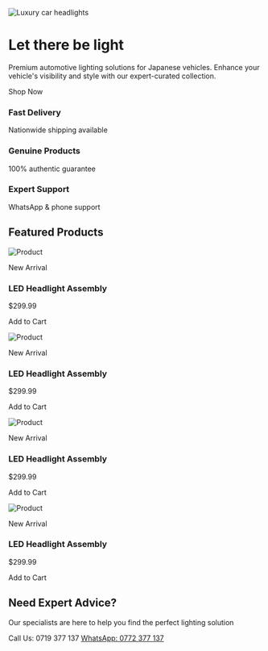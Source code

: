 ![Luxury car headlights](https://images.unsplash.com/photo-1492144534655-ae79c964c9d7?auto=format&fit=crop&q=80)

# Let there be light

Premium automotive lighting solutions for Japanese vehicles. Enhance your vehicle's visibility and style with our expert-curated collection.

Shop Now

### Fast Delivery

Nationwide shipping available

### Genuine Products

100% authentic guarantee

### Expert Support

WhatsApp & phone support

## Featured Products

![Product](https://images.unsplash.com/photo-1503376780353-7e6692767b70?auto=format&fit=crop&q=80)

New Arrival

### LED Headlight Assembly

$299.99

Add to Cart

![Product](https://images.unsplash.com/photo-1503376780353-7e6692767b70?auto=format&fit=crop&q=80)

New Arrival

### LED Headlight Assembly

$299.99

Add to Cart

![Product](https://images.unsplash.com/photo-1503376780353-7e6692767b70?auto=format&fit=crop&q=80)

New Arrival

### LED Headlight Assembly

$299.99

Add to Cart

![Product](https://images.unsplash.com/photo-1503376780353-7e6692767b70?auto=format&fit=crop&q=80)

New Arrival

### LED Headlight Assembly

$299.99

Add to Cart

## Need Expert Advice?

Our specialists are here to help you find the perfect lighting solution

Call Us: 0719 377 137 [WhatsApp: 0772 377 137](https://wa.me/0772377137)
